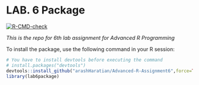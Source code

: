 # LAB. 6 Package

<!-- badges: start -->
[![R-CMD-check](https://github.com/arashHaratian/Advanced-R-Assignment6/actions/workflows/R-CMD-check.yaml/badge.svg)](https://github.com/arashHaratian/Advanced-R-Assignment6/actions/workflows/R-CMD-check.yaml)
<!-- badges: end -->


_This is the repo for 6th lab assignment for Advanced R Programming_

To install the package, use the following command in your R session:

```r
# You have to install devtools before executing the command
# install.packages("devtools")
devtools::install_github("arashHaratian/Advanced-R-Assignment6",force=TRUE, build_vignettes = TRUE)
library(lab6package)
```
